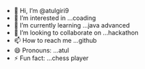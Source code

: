 - 👋 Hi, I’m @atulgiri9
- 👀 I’m interested in ...coading
- 🌱 I’m currently learning ...java advanced
- 💞️ I’m looking to collaborate on ...hackathon 
- 📫 How to reach me ...github
- 😄 Pronouns: ...atul
- ⚡ Fun fact: ...chess player

<!---
atulgiri9/atulgiri9 is a ✨ special ✨ repository because its `README.md` (this file) appears on your GitHub profile.
You can click the Preview link to take a look at your changes.
--->
